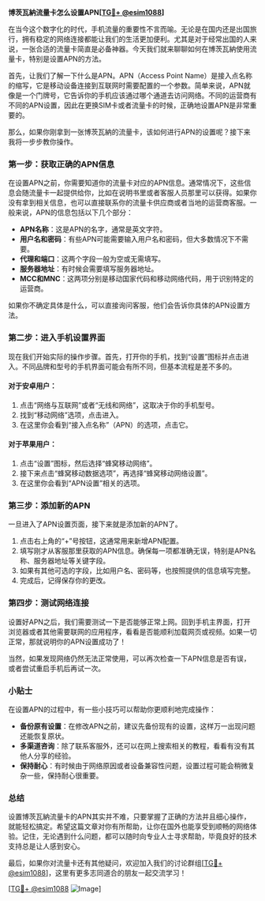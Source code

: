 **博茨瓦納流量卡怎么设置APN[[TG💪+ @esim1088](https://t.me/s/esim1088)]**

在当今这个数字化的时代，手机流量的重要性不言而喻。无论是在国内还是出国旅行，拥有稳定的网络连接都能让我们的生活更加便利。尤其是对于经常出国的人来说，一张合适的流量卡简直是必备神器。今天我们就来聊聊如何在博茨瓦納使用流量卡，特别是设置APN的方法。

首先，让我们了解一下什么是APN。APN（Access Point Name）是接入点名称的缩写，它是移动设备连接到互联网时需要配置的一个参数。简单来说，APN就像是一个门牌号，它告诉你的手机应该通过哪个通道去访问网络。不同的运营商有不同的APN设置，因此在更换SIM卡或者流量卡的时候，正确地设置APN是非常重要的。

那么，如果你刚拿到一张博茨瓦納的流量卡，该如何进行APN的设置呢？接下来我将一步步教你操作。

### 第一步：获取正确的APN信息

在设置APN之前，你需要知道你的流量卡对应的APN信息。通常情况下，这些信息会随流量卡一起提供给你，比如在说明书里或者客服人员那里可以获得。如果你没有拿到相关信息，也可以直接联系你的流量卡供应商或者当地的运营商客服。一般来说，APN的信息包括以下几个部分：

- **APN名称**：这是APN的名字，通常是英文字符。
- **用户名和密码**：有些APN可能需要输入用户名和密码，但大多数情况下不需要。
- **代理和端口**：这两个字段一般为空或无需填写。
- **服务器地址**：有时候会需要填写服务器地址。
- **MCC和MNC**：这两项分别是移动国家代码和移动网络代码，用于识别特定的运营商。

如果你不确定具体是什么，可以直接询问客服，他们会告诉你具体的APN设置方法。

### 第二步：进入手机设置界面

现在我们开始实际的操作步骤。首先，打开你的手机，找到“设置”图标并点击进入。不同品牌和型号的手机界面可能会有所不同，但基本流程是差不多的。

#### 对于安卓用户：
1. 点击“网络与互联网”或者“无线和网络”，这取决于你的手机型号。
2. 找到“移动网络”选项，点击进入。
3. 在这里你会看到“接入点名称”（APN）的选项，点击它。

#### 对于苹果用户：
1. 点击“设置”图标，然后选择“蜂窝移动网络”。
2. 接下来点击“蜂窝移动数据选项”，再选择“蜂窝移动网络设置”。
3. 在这里你会看到“APN设置”相关的选项。

### 第三步：添加新的APN

一旦进入了APN设置页面，接下来就是添加新的APN了。

1. 点击右上角的“+”号按钮，这通常用来新增APN配置。
2. 填写刚才从客服那里获取的APN信息。确保每一项都准确无误，特别是APN名称、服务器地址等关键字段。
3. 如果有其他可选的字段，比如用户名、密码等，也按照提供的信息填写完整。
4. 完成后，记得保存你的更改。

### 第四步：测试网络连接

设置好APN之后，我们需要测试一下是否能够正常上网。回到手机主界面，打开浏览器或者其他需要联网的应用程序，看看是否能顺利加载网页或视频。如果一切正常，那就说明你的APN设置成功了！

当然，如果发现网络仍然无法正常使用，可以再次检查一下APN信息是否有误，或者尝试重启手机后再试一次。

### 小贴士

在设置APN的过程中，有一些小技巧可以帮助你更顺利地完成操作：

- **备份原有设置**：在修改APN之前，建议先备份现有的设置，这样万一出现问题还能恢复原状。
- **多渠道咨询**：除了联系客服外，还可以在网上搜索相关的教程，看看有没有其他人分享的经验。
- **保持耐心**：有时候由于网络原因或者设备兼容性问题，设置过程可能会稍微复杂一些，保持耐心很重要。

### 总结

设置博茨瓦納流量卡的APN其实并不难，只要掌握了正确的方法并且细心操作，就能轻松搞定。希望这篇文章对你有所帮助，让你在国外也能享受到顺畅的网络体验。记住，无论遇到什么问题，都可以随时向专业人士寻求帮助，毕竟良好的技术支持总是让人感到安心。

最后，如果你对流量卡还有其他疑问，欢迎加入我们的讨论群组[[TG💪+ @esim1088](https://t.me/s/esim1088)]，这里有更多志同道合的朋友一起交流学习！ 

[[TG💪+ @esim1088](https://t.me/s/esim1088) ![Image](https://i.postimg.cc/4NQfJmqS/Snipaste-2025-05-13-00-14-12.png)]